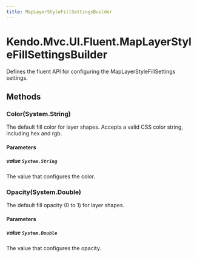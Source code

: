 ```yaml
---
title: MapLayerStyleFillSettingsBuilder
---
```


# Kendo.Mvc.UI.Fluent.MapLayerStyleFillSettingsBuilder
Defines the fluent API for configuring the MapLayerStyleFillSettings settings.




## Methods


### Color(System.String)
The default fill color for layer shapes.
            Accepts a valid CSS color string, including hex and rgb.


#### Parameters

##### value `System.String`
The value that configures the color.





### Opacity(System.Double)
The default fill opacity (0 to 1) for layer shapes.


#### Parameters

##### value `System.Double`
The value that configures the opacity.






